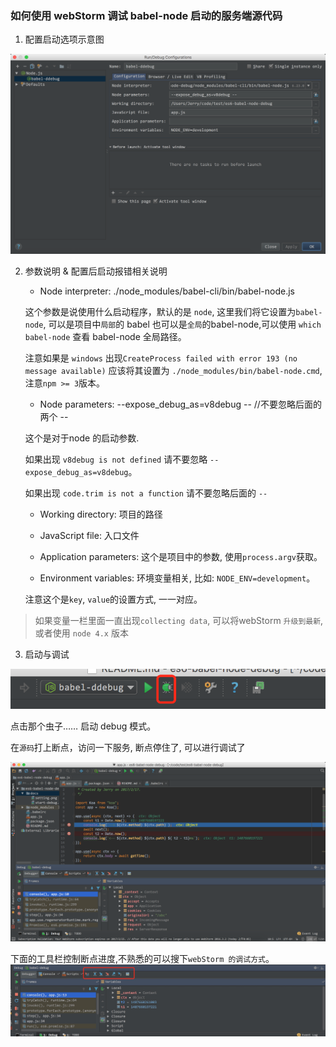 ### 如何使用 webStorm 调试 babel-node 启动的服务端源代码

1. 配置启动选项示意图

![setting config](docs/setting.png)

2. 参数说明 & 配置后启动报错相关说明

     * Node interpreter: ./node_modules/babel-cli/bin/babel-node.js
     
     这个参数是说使用什么启动程序，默认的是 `node`, 这里我们将它设置为`babel-node`,
     可以是项目中`局部`的 babel 也可以是`全局`的babel-node,可以使用 `which babel-node`
     查看 babel-node 全局路径。

     注意如果是 `windows` 出现`CreateProcess failed with error 193 (no message available)`
     应该将其设置为 `./node_modules/bin/babel-node.cmd`,注意`npm >= 3`版本。
     
     * Node parameters: --expose_debug_as=v8debug -- //不要忽略后面的两个 --
     
     这个是对于node 的启动参数.
     
     如果出现 `v8debug is not defined` 请不要忽略 `--expose_debug_as=v8debug`。
     
     如果出现 `code.trim is not a function` 请不要忽略后面的 `--`
     
     * Working directory: 项目的路径
     
     * JavaScript file: 入口文件
     
     * Application parameters: 这个是项目中的参数, 使用`process.argv`获取。
     
     * Environment variables: 环境变量相关, 比如: `NODE_ENV=development`。

     注意这个是`key`, `value`的设置方式, 一一对应。

> 如果变量一栏里面一直出现`collecting data`, 可以将webStorm `升级到最新`, 或者使用 `node 4.x` 版本


3. 启动与调试

![start debug](docs/start-debug.png)

点击那个虫子…… 启动 debug 模式。

在`源码`打上断点，访问一下服务, 断点停住了, 可以进行调试了

![debug](docs/debug.png)

下面的工具栏控制断点进度,不熟悉的可以搜下`webStorm 的调试方式`。
![debug](docs/debug1.png)